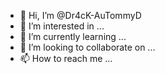 - 👋 Hi, I’m @Dr4cK-AuTommyD
- 👀 I’m interested in ...
- 🌱 I’m currently learning ...
- 💞️ I’m looking to collaborate on ...
- 📫 How to reach me ...

<!---
Dr4cK-AuTommyD/Dr4cK-AuTommyD is a ✨ special ✨ repository because its `README.md` (this file) appears on your GitHub profile.
You can click the Preview link to take a look at your changes.
--->
